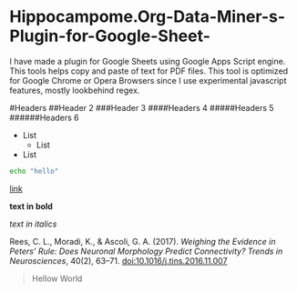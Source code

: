 # Hippocampome.Org-Data-Miner-s-Plugin-for-Google-Sheet-
I have made a plugin for Google Sheets using Google Apps Script engine. This tools helps copy and paste of text for PDF files. This tool is optimized for Google Chrome or Opera Browsers since I use experimental javascript features, mostly lookbehind regex.

#Headers
##Header 2
###Header 3
####Headers 4
#####Headers 5
######Headers 6
- List
  - List
- List

```bash
echo "hello"
```
[link](http://example.com)

**text in bold**

*text in italics*

Rees, C. L., Moradi, K., & Ascoli, G. A. (2017). *Weighing the Evidence in Peters’ Rule: Does Neuronal Morphology Predict Connectivity? Trends in Neurosciences*, 40(2), 63–71. [doi:10.1016/j.tins.2016.11.007](https://doi.org/10.1016/j.tins.2016.11.007)

>Hellow World
